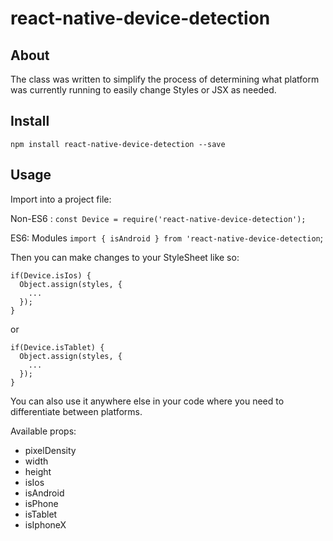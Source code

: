 react-native-device-detection
======
About
------------------------
The class was written to simplify the process of determining what platform was currently running to easily change Styles or JSX as needed.

Install
------------------------
`npm install react-native-device-detection --save`

Usage
------------------------

Import into a project file: 

Non-ES6 : `const Device = require('react-native-device-detection');`

ES6: Modules `import { isAndroid } from 'react-native-device-detection`;

Then you can make changes to your StyleSheet like so:
```
if(Device.isIos) {
  Object.assign(styles, {
    ...
  });
}
```
or
```
if(Device.isTablet) {
  Object.assign(styles, {
    ...
  });
}
```

You can also use it anywhere else in your code where you need to differentiate between platforms.

Available props:

 - pixelDensity
 - width
 - height
 - isIos
 - isAndroid
 - isPhone
 - isTablet
 - isIphoneX